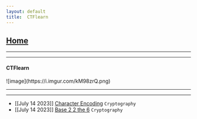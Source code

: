 ```yaml
---
layout: default
title:  CTFlearn
---
```


<h2 class="menu-header" id="index"><a href="../../index.html">Home</a></h2>
<hr>

* * *
<h4 class="menu-header" id="ctflearn">CTFlearn</h4>
![image](https://i.imgur.com/kM98zrQ.png)
<hr>
<hr>

- [[July 14 2023]] [Character Encoding](https://gr33pp.github.io/posts/ctflearn/posts/character-enc) `Cryptography`
- [[July 14 2023]] [Base 2 2 the 6](https://gr33pp.github.io/posts/ctflearn/posts/base-two-two) `Cryptography`
